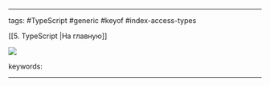 ____

tags: #TypeScript #generic #keyof #index-access-types

[[5. TypeScript |На главную]]

![](https://www.youtube.com/watch?v=7XFPVJ4u8bc)

keywords:

_____

